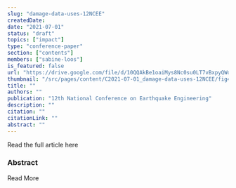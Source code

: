 ```yaml
---
slug: "damage-data-uses-12NCEE"
createdDate:
date: "2021-07-01"
status: "draft"
topics: ["impact"]
type: "conference-paper"
section: ["contents"]
members: ["sabine-loos"]
is_featured: false
url: "https://drive.google.com/file/d/10QQAkBe1oaiMys8Nc0su0LT7vBxpyQWq/view"
thumbnail: "/src/pages/content/C2021-07-01_damage-data-uses-12NCEE/fig4-actualuses-horizontal-v2.png"
title: ""
authors: ""
publication: "12th National Conference on Earthquake Engineering"
description: ""
citation: ""
citationLink: ""
abstract: ""
---
```


<Link is-button doOpenInNewTab to="https://drive.google.com/file/d/10QQAkBe1oaiMys8Nc0su0LT7vBxpyQWq/view"> Read the full article here </Link>

<br/>

### Abstract

<Link is-button doOpenInNewTab to="https://drive.google.com/file/d/10QQAkBe1oaiMys8Nc0su0LT7vBxpyQWq/view"> Read More </Link>
